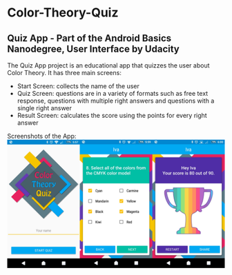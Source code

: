 # Color-Theory-Quiz
## Quiz App - Part of the Android Basics Nanodegree, User Interface by Udacity 
The Quiz App project is an educational app that quizzes the user about Color Theory. 
It has three main screens: 
- Start Screen: collects the name of the user
- Quiz Screen: questions are in a variety of formats such as free text response, questions with multiple right answers and questions with a single right answer
- Result Screen: calculates the score using the points for every right answer

Screenshots of the App:
![Alt text](https://github.com/fireflyfif/Color-Theory-Quiz/blob/master/screenshots/quiz_app_screens.jpg "Three screens")
